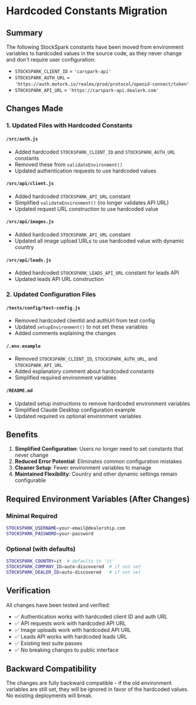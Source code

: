 # Hardcoded Constants Migration

## Summary

The following StockSpark constants have been moved from environment variables to hardcoded values in the source code, as they never change and don't require user configuration:

- `STOCKSPARK_CLIENT_ID` = `'carspark-api'`
- `STOCKSPARK_AUTH_URL` = `'https://auth.motork.io/realms/prod/protocol/openid-connect/token'`
- `STOCKSPARK_API_URL` = `'https://carspark-api.dealerk.com'`

## Changes Made

### 1. Updated Files with Hardcoded Constants

#### `/src/auth.js`
- Added hardcoded `STOCKSPARK_CLIENT_ID` and `STOCKSPARK_AUTH_URL` constants
- Removed these from `validateEnvironment()` 
- Updated authentication requests to use hardcoded values

#### `/src/api/client.js`
- Added hardcoded `STOCKSPARK_API_URL` constant
- Simplified `validateEnvironment()` (no longer validates API URL)
- Updated request URL construction to use hardcoded value

#### `/src/api/images.js`
- Added hardcoded `STOCKSPARK_API_URL` constant
- Updated all image upload URLs to use hardcoded value with dynamic country

#### `/src/api/leads.js`
- Added hardcoded `STOCKSPARK_LEADS_API_URL` constant for leads API
- Updated leads API URL construction

### 2. Updated Configuration Files

#### `/tests/config/test-config.js`
- Removed hardcoded clientId and authUrl from test config
- Updated `setupEnvironment()` to not set these variables
- Added comments explaining the changes

#### `/.env.example`
- Removed `STOCKSPARK_CLIENT_ID`, `STOCKSPARK_AUTH_URL`, and `STOCKSPARK_API_URL`
- Added explanatory comment about hardcoded constants
- Simplified required environment variables

#### `/README.md`
- Updated setup instructions to remove hardcoded environment variables
- Simplified Claude Desktop configuration example
- Updated required vs optional environment variables

## Benefits

1. **Simplified Configuration**: Users no longer need to set constants that never change
2. **Reduced Error Potential**: Eliminates common configuration mistakes
3. **Cleaner Setup**: Fewer environment variables to manage
4. **Maintained Flexibility**: Country and other dynamic settings remain configurable

## Required Environment Variables (After Changes)

### Minimal Required
```bash
STOCKSPARK_USERNAME=your-email@dealership.com
STOCKSPARK_PASSWORD=your-password
```

### Optional (with defaults)
```bash
STOCKSPARK_COUNTRY=it  # defaults to 'it'
STOCKSPARK_COMPANY_ID=auto-discovered  # if not set
STOCKSPARK_DEALER_ID=auto-discovered   # if not set
```

## Verification

All changes have been tested and verified:
- ✅ Authentication works with hardcoded client ID and auth URL
- ✅ API requests work with hardcoded API URL
- ✅ Image uploads work with hardcoded API URL
- ✅ Leads API works with hardcoded leads URL
- ✅ Existing test suite passes
- ✅ No breaking changes to public interface

## Backward Compatibility

The changes are fully backward compatible - if the old environment variables are still set, they will be ignored in favor of the hardcoded values. No existing deployments will break.